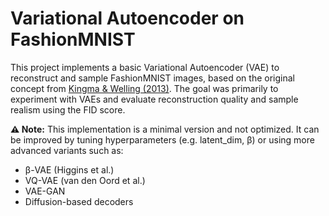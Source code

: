 # Variational Autoencoder on FashionMNIST
This project implements a basic Variational Autoencoder (VAE) to reconstruct and sample FashionMNIST images, based on the original concept from [Kingma & Welling (2013)](https://arxiv.org/abs/1312.6114).
The goal was primarily to experiment with VAEs and evaluate reconstruction quality and sample realism using the FID score.

**⚠️ Note:** This implementation is a minimal version and not optimized. It can be improved by tuning hyperparameters (e.g. latent_dim, β) or using more advanced variants such as:
- β-VAE (Higgins et al.)
- VQ-VAE (van den Oord et al.)
- VAE-GAN
- Diffusion-based decoders
